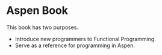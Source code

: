 # Aspen Book

This book has two purposes. 

- Introduce new programmers to Functional Programming.
- Serve as a reference for programming in Aspen.
